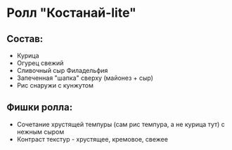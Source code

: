 # Ролл "Костанай-lite"

## **Состав:**
* Курица
* Огурец свежий
* Сливочный сыр Филадельфия
* Запеченная "шапка" сверху (майонез + сыр)
* Рис снаружи с кунжутом
## **Фишки ролла:**
* Сочетание хрустящей темпуры (сам рис темпура, а не курица тут) с нежным сыром
* Контраст текстур - хрустящее, кремовое, свежее
